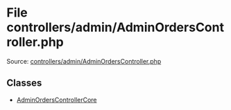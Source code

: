 File controllers/admin/AdminOrdersController.php
=========

Source: [controllers/admin/AdminOrdersController.php](https://github.com/PrestaShop/PrestaShop/blob/1.5.0.5/controllers/admin/AdminOrdersController.php)


Classes
-------

* [AdminOrdersControllerCore](class.AdminOrdersControllerCore.md)

